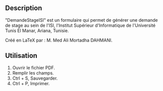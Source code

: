 Description
----
  "DemandeStageISI" est un formulaire qui permet de générer une demande de stage au sein de l'ISI,
  l'Institut Supérieur d'Informatique de l'Université Tunis El Manar, Ariana, Tunisie.

  Créé en LaTeX par :
  M. Med Ali Mortadha DAHMANI.

Utilisation
---
1. Ouvrir le fichier PDF.
2. Remplir les champs.
3. Ctrl + S, Sauvegarder.
4. Ctrl + P, Imprimer.


